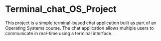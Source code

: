 # Terminal_chat_OS_Project
This project is a simple terminal-based chat application built as part of an Operating Systems course. The chat application allows multiple users to communicate in real-time using a terminal interface.
